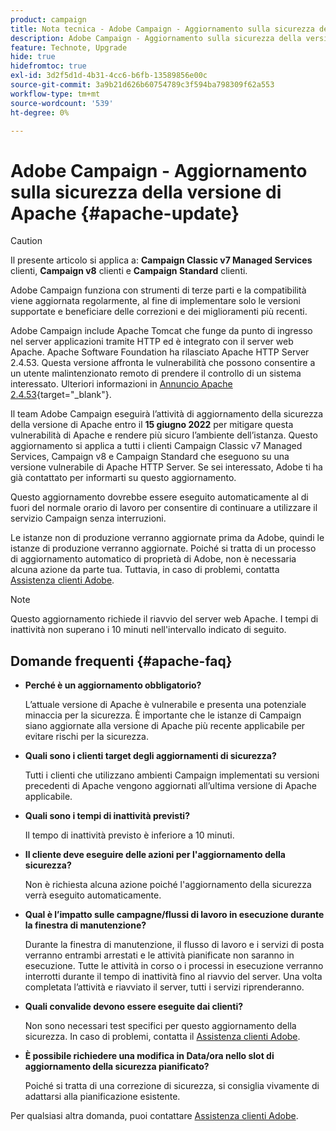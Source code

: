 ```yaml
---
product: campaign
title: Nota tecnica - Adobe Campaign - Aggiornamento sulla sicurezza della versione di Apache
description: Adobe Campaign - Aggiornamento sulla sicurezza della versione di Apache
feature: Technote, Upgrade
hide: true
hidefromtoc: true
exl-id: 3d2f5d1d-4b31-4cc6-b6fb-13589856e00c
source-git-commit: 3a9b21d626b60754789c3f594ba798309f62a553
workflow-type: tm+mt
source-wordcount: '539'
ht-degree: 0%

---
```


# Adobe Campaign - Aggiornamento sulla sicurezza della versione di Apache {#apache-update}

>[!CAUTION]
>Il presente articolo si applica a: **Campaign Classic v7 Managed Services** clienti, **Campaign v8** clienti e **Campaign Standard** clienti.

Adobe Campaign funziona con strumenti di terze parti e la compatibilità viene aggiornata regolarmente, al fine di implementare solo le versioni supportate e beneficiare delle correzioni e dei miglioramenti più recenti.

Adobe Campaign include Apache Tomcat che funge da punto di ingresso nel server applicazioni tramite HTTP ed è integrato con il server web Apache. Apache Software Foundation ha rilasciato Apache HTTP Server 2.4.53. Questa versione affronta le vulnerabilità che possono consentire a un utente malintenzionato remoto di prendere il controllo di un sistema interessato. Ulteriori informazioni in [Annuncio Apache 2.4.53](https://downloads.apache.org/httpd/Announcement2.4.html){target="_blank"}.

Il team Adobe Campaign eseguirà l’attività di aggiornamento della sicurezza della versione di Apache entro il **15 giugno 2022** per mitigare questa vulnerabilità di Apache e rendere più sicuro l’ambiente dell’istanza. Questo aggiornamento si applica a tutti i clienti Campaign Classic v7 Managed Services, Campaign v8 e Campaign Standard che eseguono su una versione vulnerabile di Apache HTTP Server. Se sei interessato, Adobe ti ha già contattato per informarti su questo aggiornamento.

Questo aggiornamento dovrebbe essere eseguito automaticamente al di fuori del normale orario di lavoro per consentire di continuare a utilizzare il servizio Campaign senza interruzioni.

Le istanze non di produzione verranno aggiornate prima da Adobe, quindi le istanze di produzione verranno aggiornate. Poiché si tratta di un processo di aggiornamento automatico di proprietà di Adobe, non è necessaria alcuna azione da parte tua. Tuttavia, in caso di problemi, contatta [Assistenza clienti Adobe](https://experienceleague.adobe.com/?support-solution=Campaign#support).


>[!NOTE]
>Questo aggiornamento richiede il riavvio del server web Apache. I tempi di inattività non superano i 10 minuti nell&#39;intervallo indicato di seguito.
> 

## Domande frequenti {#apache-faq}

* **Perché è un aggiornamento obbligatorio?**

  L’attuale versione di Apache è vulnerabile e presenta una potenziale minaccia per la sicurezza. È importante che le istanze di Campaign siano aggiornate alla versione di Apache più recente applicabile per evitare rischi per la sicurezza.

* **Quali sono i clienti target degli aggiornamenti di sicurezza?**

  Tutti i clienti che utilizzano ambienti Campaign implementati su versioni precedenti di Apache vengono aggiornati all’ultima versione di Apache applicabile.

* **Quali sono i tempi di inattività previsti?**

  Il tempo di inattività previsto è inferiore a 10 minuti.

* **Il cliente deve eseguire delle azioni per l&#39;aggiornamento della sicurezza?**

  Non è richiesta alcuna azione poiché l&#39;aggiornamento della sicurezza verrà eseguito automaticamente.

* **Qual è l’impatto sulle campagne/flussi di lavoro in esecuzione durante la finestra di manutenzione?**

  Durante la finestra di manutenzione, il flusso di lavoro e i servizi di posta verranno entrambi arrestati e le attività pianificate non saranno in esecuzione. Tutte le attività in corso o i processi in esecuzione verranno interrotti durante il tempo di inattività fino al riavvio del server. Una volta completata l’attività e riavviato il server, tutti i servizi riprenderanno.

* **Quali convalide devono essere eseguite dai clienti?**

  Non sono necessari test specifici per questo aggiornamento della sicurezza. In caso di problemi, contatta il [Assistenza clienti Adobe](https://experienceleague.adobe.com/?support-solution=Campaign#support).


* **È possibile richiedere una modifica in Data/ora nello slot di aggiornamento della sicurezza pianificato?**

  Poiché si tratta di una correzione di sicurezza, si consiglia vivamente di adattarsi alla pianificazione esistente.


Per qualsiasi altra domanda, puoi contattare [Assistenza clienti Adobe](https://experienceleague.adobe.com/?support-solution=Campaign#support).
